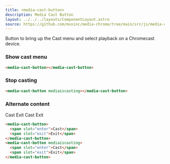 ```yaml
---
title: <media-cast-button>
description: Media Cast Button
layout: ../../../layouts/ComponentLayout.astro
source: https://github.com/muxinc/media-chrome/tree/main/src/js/media-cast-button.js
---
```


Button to bring up the Cast menu and select playback on a Chromecast device.

<h3>Show cast menu</h3>

<media-cast-button></media-cast-button>

```html
<media-cast-button></media-cast-button>
```

<h3>Stop casting</h3>

<media-cast-button mediaiscasting></media-cast-button>

```html
<media-cast-button mediaiscasting></media-cast-button>
```

<h3>Alternate content</h3>

<media-cast-button>
  <span slot="enter">Cast</span>
  <span slot="exit">Exit</span>
</media-cast-button>
<media-cast-button mediaiscasting>
  <span slot="enter">Cast</span>
  <span slot="exit">Exit</span>
</media-cast-button>

```html
<media-cast-button>
  <span slot="enter">Cast</span>
  <span slot="exit">Exit</span>
</media-cast-button>
<media-cast-button mediaiscasting>
  <span slot="enter">Cast</span>
  <span slot="exit">Exit</span>
</media-cast-button>
```
